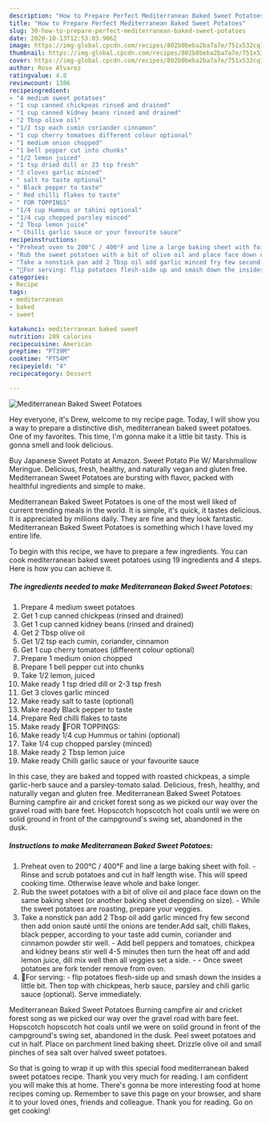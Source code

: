 ```yaml
---
description: "How to Prepare Perfect Mediterranean Baked Sweet Potatoes"
title: "How to Prepare Perfect Mediterranean Baked Sweet Potatoes"
slug: 30-how-to-prepare-perfect-mediterranean-baked-sweet-potatoes
date: 2020-10-13T12:53:03.906Z
image: https://img-global.cpcdn.com/recipes/802b0beba2ba7a7e/751x532cq70/mediterranean-baked-sweet-potatoes-recipe-main-photo.jpg
thumbnail: https://img-global.cpcdn.com/recipes/802b0beba2ba7a7e/751x532cq70/mediterranean-baked-sweet-potatoes-recipe-main-photo.jpg
cover: https://img-global.cpcdn.com/recipes/802b0beba2ba7a7e/751x532cq70/mediterranean-baked-sweet-potatoes-recipe-main-photo.jpg
author: Rose Alvarez
ratingvalue: 4.8
reviewcount: 1386
recipeingredient:
- "4 medium sweet potatoes"
- "1 cup canned chickpeas rinsed and drained"
- "1 cup canned kidney beans rinsed and drained"
- "2 Tbsp olive oil"
- "1/2 tsp each cumin coriander cinnamon"
- "1 cup cherry tomatoes different colour optional"
- "1 medium onion chopped"
- "1 bell pepper cut into chunks"
- "1/2 lemon juiced"
- "1 tsp dried dill or 23 tsp fresh"
- "3 cloves garlic minced"
- " salt to taste optional"
- " Black pepper to taste"
- " Red chilli flakes to taste"
- " FOR TOPPINGS"
- "1/4 cup Hummus or tahini optional"
- "1/4 cup chopped parsley minced"
- "2 Tbsp lemon juice"
- " Chilli garlic sauce or your favourite sauce"
recipeinstructions:
- "Preheat oven to 200°C / 400°F and line a large baking sheet with foil. Rinse and scrub potatoes and cut in half length wise. This will speed cooking time. Otherwise leave whole and bake longer."
- "Rub the sweet potatoes with a bit of olive oil and place face down on the same baking sheet (or another baking sheet depending on size).  While the sweet potatoes are roasting, prepare your veggies."
- "Take a nonstick pan add 2 Tbsp oil add garlic minced fry few second then add onion sauté until the onions are tender.Add salt, chilli flakes, black pepper, according to your taste add cumin, coriander and cinnamon powder stir well.  Add bell peppers and tomatoes, chickpea and kidney beans stir well 4-5 minutes then turn the heat off and add lemon juice, dill mix well then all veggies set a side.   Once sweet potatoes are fork tender remove from oven."
- "🌻For serving: flip potatoes flesh-side up and smash down the insides a little bit. Then top with chickpeas, herb sauce, parsley and chili garlic sauce (optional). Serve immediately."
categories:
- Recipe
tags:
- mediterranean
- baked
- sweet

katakunci: mediterranean baked sweet 
nutrition: 289 calories
recipecuisine: American
preptime: "PT39M"
cooktime: "PT54M"
recipeyield: "4"
recipecategory: Dessert

---
```



![Mediterranean Baked Sweet Potatoes](https://img-global.cpcdn.com/recipes/802b0beba2ba7a7e/751x532cq70/mediterranean-baked-sweet-potatoes-recipe-main-photo.jpg)

Hey everyone, it's Drew, welcome to my recipe page. Today, I will show you a way to prepare a distinctive dish, mediterranean baked sweet potatoes. One of my favorites. This time, I'm gonna make it a little bit tasty. This is gonna smell and look delicious.

Buy Japanese Sweet Potato at Amazon. Sweet Potato Pie W/ Marshmallow Meringue. Delicious, fresh, healthy, and naturally vegan and gluten free. Mediterranean Sweet Potatoes are bursting with flavor, packed with healthful ingredients and simple to make.

Mediterranean Baked Sweet Potatoes is one of the most well liked of current trending meals in the world. It is simple, it's quick, it tastes delicious. It is appreciated by millions daily. They are fine and they look fantastic. Mediterranean Baked Sweet Potatoes is something which I have loved my entire life.


To begin with this recipe, we have to prepare a few ingredients. You can cook mediterranean baked sweet potatoes using 19 ingredients and 4 steps. Here is how you can achieve it.

<!--inarticleads1-->

##### The ingredients needed to make Mediterranean Baked Sweet Potatoes:

1. Prepare 4 medium sweet potatoes
1. Get 1 cup canned chickpeas (rinsed and drained)
1. Get 1 cup canned kidney beans (rinsed and drained)
1. Get 2 Tbsp olive oil
1. Get 1/2 tsp each cumin, coriander, cinnamon
1. Get 1 cup cherry tomatoes (different colour optional)
1. Prepare 1 medium onion chopped
1. Prepare 1 bell pepper cut into chunks
1. Take 1/2 lemon, juiced
1. Make ready 1 tsp dried dill or 2-3 tsp fresh
1. Get 3 cloves garlic minced
1. Make ready  salt to taste (optional)
1. Make ready  Black pepper to taste
1. Prepare  Red chilli flakes to taste
1. Make ready  🌻FOR TOPPINGS:
1. Make ready 1/4 cup Hummus or tahini (optional)
1. Take 1/4 cup chopped parsley (minced)
1. Make ready 2 Tbsp lemon juice
1. Make ready  Chilli garlic sauce or your favourite sauce


In this case, they are baked and topped with roasted chickpeas, a simple garlic-herb sauce and a parsley-tomato salad. Delicious, fresh, healthy, and naturally vegan and gluten free. Mediterranean Baked Sweet Potatoes Burning campfire air and cricket forest song as we picked our way over the gravel road with bare feet. Hopscotch hopscotch hot coals until we were on solid ground in front of the campground&#39;s swing set, abandoned in the dusk. 

<!--inarticleads2-->

##### Instructions to make Mediterranean Baked Sweet Potatoes:

1. Preheat oven to 200°C / 400°F and line a large baking sheet with foil. - Rinse and scrub potatoes and cut in half length wise. This will speed cooking time. Otherwise leave whole and bake longer.
1. Rub the sweet potatoes with a bit of olive oil and place face down on the same baking sheet (or another baking sheet depending on size). -  While the sweet potatoes are roasting, prepare your veggies.
1. Take a nonstick pan add 2 Tbsp oil add garlic minced fry few second then add onion sauté until the onions are tender.Add salt, chilli flakes, black pepper, according to your taste add cumin, coriander and cinnamon powder stir well.  - Add bell peppers and tomatoes, chickpea and kidney beans stir well 4-5 minutes then turn the heat off and add lemon juice, dill mix well then all veggies set a side.  -  - Once sweet potatoes are fork tender remove from oven.
1. 🌻For serving: - flip potatoes flesh-side up and smash down the insides a little bit. Then top with chickpeas, herb sauce, parsley and chili garlic sauce (optional). Serve immediately.


Mediterranean Baked Sweet Potatoes Burning campfire air and cricket forest song as we picked our way over the gravel road with bare feet. Hopscotch hopscotch hot coals until we were on solid ground in front of the campground&#39;s swing set, abandoned in the dusk. Peel sweet potatoes and cut in half. Place on parchment lined baking sheet. Drizzle olive oil and small pinches of sea salt over halved sweet potatoes. 

So that is going to wrap it up with this special food mediterranean baked sweet potatoes recipe. Thank you very much for reading. I am confident you will make this at home. There's gonna be more interesting food at home recipes coming up. Remember to save this page on your browser, and share it to your loved ones, friends and colleague. Thank you for reading. Go on get cooking!
